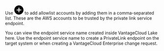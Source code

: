 
Use ![""](Images/ebt1659745488877.svg) to add allowlist accounts by adding them in a comma-separated list. These are the AWS accounts to be trusted by the private link service endpoint.

You can view the endpoint service name created inside VantageCloud Lake here. Use the endpoint service name to create a PrivateLink endpoint on the target system or when creating a VantageCloud Enterprise change request.

